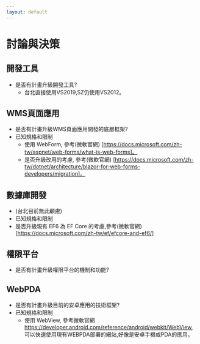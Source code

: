 ```yaml
---
layout: default
---
```

# 討論與決策

## 開發工具
- 是否有計畫升級開發工具?
  - 台北直接使用VS2019,SZ仍使用VS2012。


## WMS頁面應用
- 是否有計畫升級WMS頁面應用開發的底層框架?
- 已知規格和限制
  - 使用 WebForm, 參考(微軟官網) [https://docs.microsoft.com/zh-tw/aspnet/web-forms/what-is-web-forms]。
  - 是否升級改用的考慮, 參考(微軟官網) [https://docs.microsoft.com/zh-tw/dotnet/architecture/blazor-for-web-forms-developers/migration]。


## 數據庫開發
- (台北目前無此顧慮)
- 已知規格和限制
- 是否升級現有 EF6 為 EF Core 的考慮,參考(微軟官網) [https://docs.microsoft.com/zh-tw/ef/efcore-and-ef6/]


## 權限平台
- 是否有計畫升級權限平台的機制和功能?

## WebPDA
- 是否有計畫升級目前的安卓應用的技術框架?
- 已知規格和限制
  - 使用 WebView, 參考微軟官網 https://developer.android.com/reference/android/webkit/WebView, 可以快速使用現有WEBPDA部署的網站,好像是安卓手機或PDA的應用。
